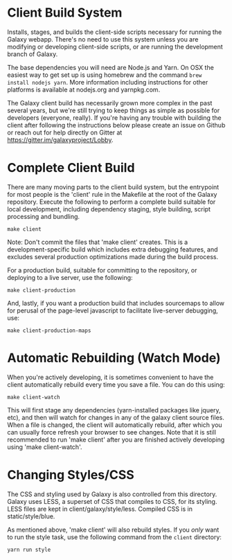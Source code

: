 Client Build System
===================

Installs, stages, and builds the client-side scripts necessary for running the
Galaxy webapp. There's no need to use this system unless you are modifying or
developing client-side scripts, or are running the development branch of
Galaxy.

The base dependencies you will need are Node.js and Yarn.  On OSX the easiest
way to get set up is using homebrew and the command `brew install nodejs yarn`.
More information including instructions for other platforms is available  at
nodejs.org and yarnpkg.com.

The Galaxy client build has necessarily grown more complex in the past several
years, but we're still trying to keep things as simple as possible for
developers (everyone, really).  If you're having any trouble with building the
client after following the instructions below please create an issue on Github
or reach out for help directly on Gitter at
https://gitter.im/galaxyproject/Lobby.


Complete Client Build
================================================

There are many moving parts to the client build system, but the entrypoint for
most people is the 'client' rule in the Makefile at the root of the Galaxy
repository.  Execute the following to perform a complete build suitable for
local development, including dependency staging, style building, script
processing and bundling.

    make client

Note: Don't commit the files that 'make client' creates.  This is a
development-specific build which includes extra debugging features, and
excludes several production optimizations made during the build process.

For a production build, suitable for committing to the repository, or deploying
to a live server, use the following:

    make client-production

And, lastly, if you want a production build that includes sourcemaps to allow
for perusal of the page-level javascript to facilitate live-server debugging,
use:

    make client-production-maps


Automatic Rebuilding (Watch Mode)
=================================

When you're actively developing, it is sometimes convenient to have the client
automatically rebuild every time you save a file.  You can do this using:

    make client-watch

This will first stage any dependencies (yarn-installed packages like jquery,
etc), and then will watch for changes in any of the galaxy client source files.
When a file is changed, the client will automatically rebuild, after which you
can usually force refresh your browser to see changes.  Note that it is still
recommended to run 'make client' after you are finished actively developing
using 'make client-watch'.


Changing Styles/CSS
===================

The CSS and styling used by Galaxy is also controlled from this directory.
Galaxy uses LESS, a superset of CSS that compiles to CSS, for its styling. LESS
files are kept in client/galaxy/style/less. Compiled CSS is in
static/style/blue.

As mentioned above, 'make client' will also rebuild styles.  If you *only* want
to run the style task, use the following command from the `client` directory:

    yarn run style
